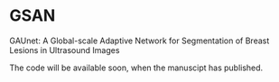 # GSAN
GAUnet: A Global-scale Adaptive Network for Segmentation of Breast Lesions in Ultrasound Images

The code will be available soon, when the manuscipt has published.
